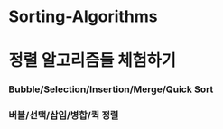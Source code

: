 # Sorting-Algorithms
# 정렬 알고리즘들 체험하기

### Bubble/Selection/Insertion/Merge/Quick Sort
### 버블/선택/삽입/병합/퀵 정렬
